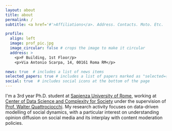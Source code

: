 ```yaml
---
layout: about
title: about
permalink: /
subtitle: <a href='#'>Affiliations</a>. Address. Contacts. Moto. Etc.

profile:
  align: left
  image: prof_pic.jpg
  image_circular: false # crops the image to make it circular
  address: >
    <p>F Building, 1st Floor/p>
    <p>Via Antonio Scarpa, 14, 00161 Roma RM</p>

news: true  # includes a list of news items
selected_papers: true # includes a list of papers marked as "selected={true}"
social: true  # includes social icons at the bottom of the page
---
```


I'm a 3rd year Ph.D. student at [Sapienza University of Rome](https://www.uniroma1.it/en/), working at [Center of Data Science and Complexity for Society](https://cdcs.di.uniroma1.it/) under the supervision of [Prof. Walter Quattrociocchi](https://walterquattrociocchi.site.uniroma1.it/). My research activity focuses on data-driven modelling of social dynamics, with a particular interest on understanding opinion diffusion on social media and its interplay with content moderation policies.
